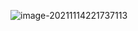 ![image-20211114221737113](C:\Users\eizzzy\AppData\Roaming\Typora\typora-user-images\image-20211114221737113.png)
